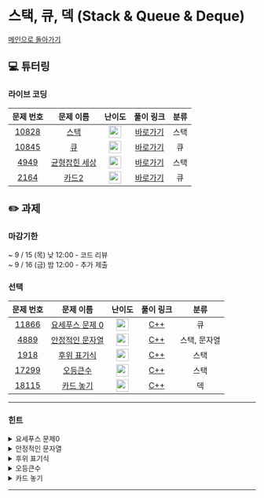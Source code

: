 # 스택, 큐, 덱 (Stack & Queue & Deque)

[메인으로 돌아가기](https://github.com/Altu-Bitu-3/Notice)

## 💻 튜터링

### 라이브 코딩

|문제 번호|문제 이름|난이도|풀이 링크|분류|
| :-----: | :-----: | :-----: | :-----: | :-----: |
|<a href="https://www.acmicpc.net/problem/10828" target="_blank">10828</a>|<a href="https://www.acmicpc.net/problem/10828" target="_blank">스택</a>|<img height="25px" width="25px" src="https://static.solved.ac/tier_small/7.svg"/>|[바로가기]()|스택|
|<a href="https://www.acmicpc.net/problem/10845" target="_blank">10845</a>|<a href="https://www.acmicpc.net/problem/10845" target="_blank">큐</a>|<img height="25px" width="25px" src="https://static.solved.ac/tier_small/7.svg"/>|[바로가기]()|큐|
|<a href="https://www.acmicpc.net/problem/4949" target="_blank">4949</a>|<a href="https://www.acmicpc.net/problem/4949" target="_blank">균형잡힌 세상</a>|<img height="25px" width="25px" src="https://static.solved.ac/tier_small/7.svg"/>|[바로가기]()|스택|
|<a href="https://www.acmicpc.net/problem/2164" target="_blank">2164</a>|<a href="https://www.acmicpc.net/problem/2164" target="_blank">카드2</a>|<img height="25px" width="25px" src="https://static.solved.ac/tier_small/7.svg"/>|[바로가기]()|큐|

## ✏️ 과제

### 마감기한

~ 9 / 15 (목) 낮 12:00 - 코드 리뷰 </br>
~ 9 / 16 (금) 밤 12:00 - 추가 제출 </br>

### 선택

|문제 번호|문제 이름|난이도|풀이 링크|분류|
| :-----: | :-----: | :-----: | :-----: | :-----: |
|<a href="https://www.acmicpc.net/problem/11866" target="_blank">11866</a>|<a href="https://www.acmicpc.net/problem/11866" target="_blank">요세푸스 문제 0</a>|<img height="25px" width="25px" src="https://static.solved.ac/tier_small/6.svg"/>|[C++]()|큐|
|<a href="https://www.acmicpc.net/problem/4889" target="_blank">4889</a>|<a href="https://www.acmicpc.net/problem/4889" target="_blank">안정적인 문자열</a>|<img height="25px" width="25px" src="https://static.solved.ac/tier_small/10.svg"/>|[C++]()|스택, 문자열|
|<a href="https://www.acmicpc.net/problem/1918" target="_blank">1918</a>|<a href="https://www.acmicpc.net/problem/1918" target="_blank">후위 표기식</a>|<img height="25px" width="25px" src="https://static.solved.ac/tier_small/14.svg"/>|[C++]()|스택|
|<a href="https://www.acmicpc.net/problem/17299" target="_blank">17299</a>|<a href="https://www.acmicpc.net/problem/17299" target="_blank">오등큰수</a>|<img height="25px" width="25px" src="https://static.solved.ac/tier_small/13.svg"/>|[C++]()|스택|
|<a href="https://www.acmicpc.net/problem/18115" target="_blank">18115</a>|<a href="https://www.acmicpc.net/problem/18115" target="_blank">카드 놓기</a>|<img height="25px" width="25px" src="https://static.solved.ac/tier_small/8.svg"/>|[C++]()|덱|


---

### 힌트

<details>
<summary>요세푸스 문제0</summary>
<div markdown="1">
&nbsp;&nbsp;&nbsp;&nbsp;끝을 어떻게 연결할 수 있을까요?
</div>
</details>

<details>
<summary>안정적인 문자열</summary>
<div markdown="1">
&nbsp;&nbsp;&nbsp;&nbsp;'최소' 연산 수를 구해야 하므로 이미 안정적인 문자열을 이루는 괄호들은 모두 제거하고 생각해 봅시다! 그리고 문자열의 길이는 짝수이므로 괄호를 두 개씩 짝지어서 연산을 해보는 것이 어떨까요?
</div>
</details>

<details>
<summary>후위 표기식</summary>
<div markdown="1">
&nbsp;&nbsp;&nbsp;&nbsp;후위 표기식에 대해 알아볼까요? 피연산자의 순서는 중위 표기식과 같으니 연산자의 순서를 정하는 게 중요할 것 같아요. 연산자 우선순위를 어떻게 세워야 중위 표기식을 후위 표기식으로 바꿀 수 있을까요?
</div>
</details>

<details>
<summary>오등큰수</summary>
<div markdown="1">
&nbsp;&nbsp;&nbsp;&nbsp;검사는 꼭 앞에서부터 하란 법은 없죠. 먼저 현재 원소보다 오른쪽에 있고 등장한 횟수가 큰 수들을 쌓아 보아요! 최대한 현재 원소의 오등큰수를 바로 찾기 위해선 수들을 어떻게 쌓아야 할까요? 아니면, 앞에서부터 검사하는 방식을 생각해봐도 좋아요.
</div>
</details>

<details>
<summary>카드 놓기</summary>
<div markdown="1">
&nbsp;&nbsp;&nbsp;&nbsp;결과값을 보고 처음 상태를 유추하는 문제네요! 결과에서부터 거슬러 올라가며 거꾸로 생각해볼까요? 이때, 기술은 어떻게 적용해야 할까요?
</div>
</details>

---
